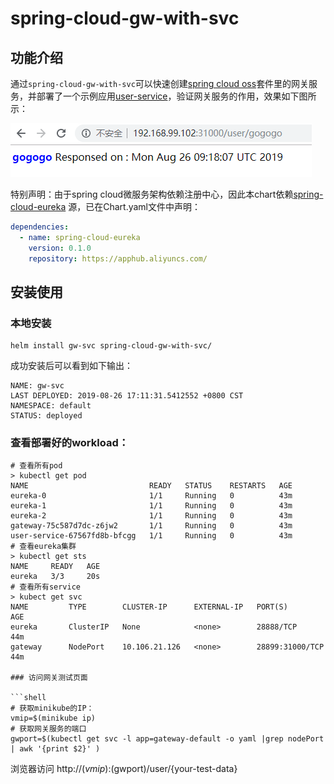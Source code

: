 # spring-cloud-gw-with-svc

## 功能介绍

通过`spring-cloud-gw-with-svc`可以快速创建[spring cloud oss](https://spring.io/projects/spring-cloud-netflix)套件里的网关服务，并部署了一个示例应用[user-service](https://github.com/nevermosby/springcloudoss-user-service)，验证网关服务的作用，效果如下图所示：

![gw-demo](./images/gw-demo.PNG)

特别声明：由于spring cloud微服务架构依赖注册中心，因此本chart依赖[spring-cloud-eureka](https://) 源，已在Chart.yaml文件中声明：
```yaml
dependencies:
  - name: spring-cloud-eureka
    version: 0.1.0
    repository: https://apphub.aliyuncs.com/
```

## 安装使用

### 本地安装
```shell
helm install gw-svc spring-cloud-gw-with-svc/

```

成功安装后可以看到如下输出：
```shell
NAME: gw-svc
LAST DEPLOYED: 2019-08-26 17:11:31.5412552 +0800 CST
NAMESPACE: default
STATUS: deployed
```

### 查看部署好的workload：
```shell
# 查看所有pod
> kubectl get pod
NAME                           READY   STATUS    RESTARTS   AGE
eureka-0                       1/1     Running   0          43m
eureka-1                       1/1     Running   0          43m
eureka-2                       1/1     Running   0          43m
gateway-75c587d7dc-z6jw2       1/1     Running   0          43m
user-service-67567fd8b-bfcgg   1/1     Running   0          43m
# 查看eureka集群
> kubectl get sts
NAME     READY   AGE
eureka   3/3     20s
# 查看所有service
> kubect get svc
NAME         TYPE        CLUSTER-IP      EXTERNAL-IP   PORT(S)           AGE
eureka       ClusterIP   None            <none>        28888/TCP         44m
gateway      NodePort    10.106.21.126   <none>        28899:31000/TCP   44m

### 访问网关测试页面

```shell
# 获取minikube的IP：
vmip=$(minikube ip)
# 获取网关服务的端口
gwport=$(kubectl get svc -l app=gateway-default -o yaml |grep nodePort | awk '{print $2}' )
```
浏览器访问 http://$(vmip):$(gwport)/user/{your-test-data}
